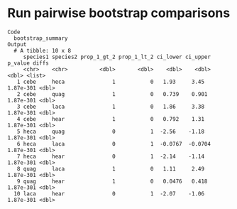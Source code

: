 # Run pairwise bootstrap comparisons

    Code
      bootstrap_summary
    Output
      # A tibble: 10 x 8
         species1 species2 prop_1_gt_2 prop_1_lt_2 ci_lower ci_upper   p_value diffs 
         <chr>    <chr>          <dbl>       <dbl>    <dbl>    <dbl>     <dbl> <list>
       1 cebe     heca               1           0   1.93     3.45   1.87e-301 <dbl> 
       2 cebe     quag               1           0   0.739    0.901  1.87e-301 <dbl> 
       3 cebe     laca               1           0   1.86     3.38   1.87e-301 <dbl> 
       4 cebe     hear               1           0   0.792    1.31   1.87e-301 <dbl> 
       5 heca     quag               0           1  -2.56    -1.18   1.87e-301 <dbl> 
       6 heca     laca               0           1  -0.0767  -0.0704 1.87e-301 <dbl> 
       7 heca     hear               0           1  -2.14    -1.14   1.87e-301 <dbl> 
       8 quag     laca               1           0   1.11     2.49   1.87e-301 <dbl> 
       9 quag     hear               1           0   0.0476   0.418  1.87e-301 <dbl> 
      10 laca     hear               0           1  -2.07    -1.06   1.87e-301 <dbl> 

